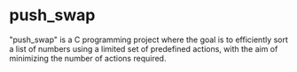 # push_swap
"push_swap" is a C programming project where the goal is to efficiently sort a list of numbers using a limited set of predefined actions, with the aim of minimizing the number of actions required.
